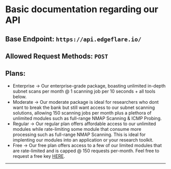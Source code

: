 # Basic documentation regarding our API

## Base Endpoint: `https://api.edgeflare.io/`

## Allowed Request Methods: `POST`

## Plans:
- Enterprise -> Our enterprise-grade package, boasting unlimited in-depth subnet scans per month @ 1 scanning job per 10 seconds + all tools below.
- Moderate -> Our moderate package is ideal for researchers who dont want to break the bank but still want access to our subnet scanning solutions,
allowing 150 scanning jobs per month plus a plethora of unlimited modules such as full-range NMAP Scanning & ICMP Probing.
- Regular -> Our regular plan offers affordable access to our unlimited modules while rate-limiting some module that consume more processing such as
full-range NMAP Scanning. This is ideal for implenting our modules into an application or your research toolkit.
- Free -> Our free plan offers access to a few of our limited modules that are rate-limited and is capped @ 150 requests per-month. Feel free to request
a free key [HERE](https://edgeflare.io/free). 

----
